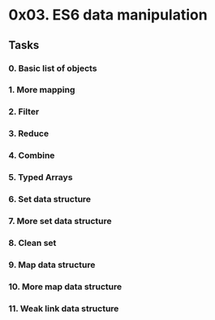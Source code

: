 # 0x03. ES6 data manipulation

## Tasks

### 0. Basic list of objects

### 1. More mapping

### 2. Filter

### 3. Reduce

### 4. Combine

### 5. Typed Arrays

### 6. Set data structure

### 7. More set data structure

### 8. Clean set

### 9. Map data structure

### 10. More map data structure

### 11. Weak link data structure
